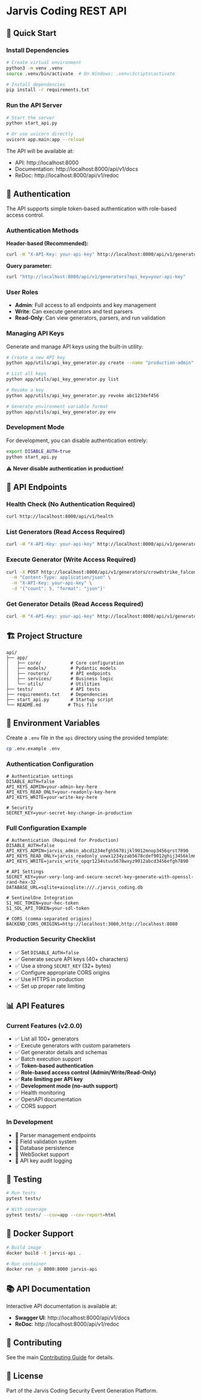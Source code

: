# Jarvis Coding REST API

## 🚀 Quick Start

### Install Dependencies

```bash
# Create virtual environment
python3 -m venv .venv
source .venv/bin/activate  # On Windows: .venv\Scripts\activate

# Install dependencies
pip install -r requirements.txt
```

### Run the API Server

```bash
# Start the server
python start_api.py

# Or use uvicorn directly
uvicorn app.main:app --reload
```

The API will be available at:
- API: http://localhost:8000
- Documentation: http://localhost:8000/api/v1/docs
- ReDoc: http://localhost:8000/api/v1/redoc

## 🔐 Authentication

The API supports simple token-based authentication with role-based access control.

### Authentication Methods

**Header-based (Recommended):**
```bash
curl -H "X-API-Key: your-api-key" http://localhost:8000/api/v1/generators
```

**Query parameter:**
```bash
curl "http://localhost:8000/api/v1/generators?api_key=your-api-key"
```

### User Roles

- **Admin**: Full access to all endpoints and key management
- **Write**: Can execute generators and test parsers  
- **Read-Only**: Can view generators, parsers, and run validation

### Managing API Keys

Generate and manage API keys using the built-in utility:

```bash
# Create a new API key
python app/utils/api_key_generator.py create --name "production-admin" --role admin --rate-limit 1000

# List all keys  
python app/utils/api_key_generator.py list

# Revoke a key
python app/utils/api_key_generator.py revoke abc123def456

# Generate environment variable format
python app/utils/api_key_generator.py env
```

### Development Mode

For development, you can disable authentication entirely:

```bash
export DISABLE_AUTH=true
python start_api.py
```

⚠️ **Never disable authentication in production!**

## 📡 API Endpoints

### Health Check (No Authentication Required)
```bash
curl http://localhost:8000/api/v1/health
```

### List Generators (Read Access Required)
```bash
curl -H "X-API-Key: your-api-key" http://localhost:8000/api/v1/generators
```

### Execute Generator (Write Access Required)
```bash
curl -X POST http://localhost:8000/api/v1/generators/crowdstrike_falcon/execute \
  -H "Content-Type: application/json" \
  -H "X-API-Key: your-api-key" \
  -d '{"count": 5, "format": "json"}'
```

### Get Generator Details (Read Access Required)
```bash
curl -H "X-API-Key: your-api-key" http://localhost:8000/api/v1/generators/crowdstrike_falcon
```

## 🏗️ Project Structure

```
api/
├── app/
│   ├── core/           # Core configuration
│   ├── models/         # Pydantic models
│   ├── routers/        # API endpoints
│   ├── services/       # Business logic
│   └── utils/          # Utilities
├── tests/              # API tests
├── requirements.txt    # Dependencies
├── start_api.py        # Startup script
└── README.md          # This file
```

## 🔑 Environment Variables

Create a `.env` file in the `api` directory using the provided template:

```bash
cp .env.example .env
```

### Authentication Configuration

```env
# Authentication settings
DISABLE_AUTH=false
API_KEYS_ADMIN=your-admin-key-here
API_KEYS_READ_ONLY=your-readonly-key-here  
API_KEYS_WRITE=your-write-key-here

# Security
SECRET_KEY=your-secret-key-change-in-production
```

### Full Configuration Example

```env
# Authentication (Required for Production)
DISABLE_AUTH=false
API_KEYS_ADMIN=jarvis_admin_abcd1234efgh5678ijkl9012mnop3456qrst7890
API_KEYS_READ_ONLY=jarvis_readonly_uvwx1234yzab5678cdef9012ghij3456klmn7890
API_KEYS_WRITE=jarvis_write_opqr1234stuv5678wxyz9012abcd3456efgh7890

# API Settings
SECRET_KEY=your-very-long-and-secure-secret-key-generate-with-openssl-rand-hex-32
DATABASE_URL=sqlite+aiosqlite:///./jarvis_coding.db

# SentinelOne Integration
S1_HEC_TOKEN=your-hec-token
S1_SDL_API_TOKEN=your-sdl-token

# CORS (comma-separated origins)
BACKEND_CORS_ORIGINS=http://localhost:3000,http://localhost:8080
```

### Production Security Checklist

- ✅ Set `DISABLE_AUTH=false`
- ✅ Generate secure API keys (40+ characters)
- ✅ Use a strong `SECRET_KEY` (32+ bytes)
- ✅ Configure appropriate CORS origins
- ✅ Use HTTPS in production
- ✅ Set up proper rate limiting

## 📊 API Features

### Current Features (v2.0.0)
- ✅ List all 100+ generators
- ✅ Execute generators with custom parameters
- ✅ Get generator details and schemas
- ✅ Batch execution support
- ✅ **Token-based authentication**
- ✅ **Role-based access control (Admin/Write/Read-Only)**
- ✅ **Rate limiting per API key**
- ✅ **Development mode (no-auth support)**
- ✅ Health monitoring
- ✅ OpenAPI documentation
- ✅ CORS support

### In Development
- 🔄 Parser management endpoints
- 🔄 Field validation system
- 🔄 Database persistence
- 🔄 WebSocket support
- 🔄 API key audit logging

## 🧪 Testing

```bash
# Run tests
pytest tests/

# With coverage
pytest tests/ --cov=app --cov-report=html
```

## 🐳 Docker Support

```bash
# Build image
docker build -t jarvis-api .

# Run container
docker run -p 8000:8000 jarvis-api
```

## 📚 API Documentation

Interactive API documentation is available at:
- **Swagger UI**: http://localhost:8000/api/v1/docs
- **ReDoc**: http://localhost:8000/api/v1/redoc

## 🤝 Contributing

See the main [Contributing Guide](../docs/development/contributing.md) for details.

## 📝 License

Part of the Jarvis Coding Security Event Generation Platform.